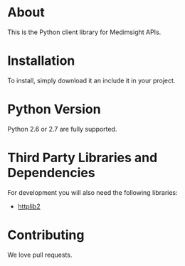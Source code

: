 # About
This is the Python client library for Medimsight APIs. 

# Installation
To install, simply download it an include it in your project.

# Python Version
Python 2.6 or 2.7 are fully supported.

# Third Party Libraries and Dependencies
For development you will also need the following libraries:
* [httplib2](https://github.com/jcgregorio/httplib2)

# Contributing
We love pull requests.
